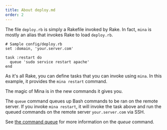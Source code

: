 ```yaml
---
title: About deploy.md
order: 2
---
```


The file `deploy.rb` is simply a Rakefile invoked by Rake. In fact, `mina` is
mostly an alias that invokes Rake to load `deploy.rb`.

    # Sample config/deploy.rb
    set :domain, 'your.server.com'

    task :restart do
      queue 'sudo service restart apache'
    end

As it's all Rake, you can define tasks that you can invoke using `mina`. In this
example, it provides the `mina restart` command.

The magic of Mina is in the new commands it gives you.

The `queue` command queues up Bash commands to be ran on the remote server.
If you invoke `mina restart`, it will invoke the task above and run the queued
commands on the remote server `your.server.com` via SSH.

See [the command queue](#the_command_queue) for more information on the *queue*
command.
